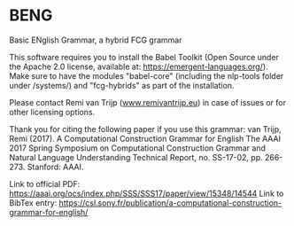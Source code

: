 # BENG
Basic ENglish Grammar, a hybrid FCG grammar

This software requires you to install the Babel Toolkit (Open Source under the Apache 2.0 license, available at: https://emergent-languages.org/). Make sure to have the modules "babel-core" (including the nlp-tools folder under /systems/) and "fcg-hybrids" as part of the installation.

Please contact Remi van Trijp (www.remivantrijp.eu) in case of issues or for other licensing options.

Thank you for citing the following paper if you use this grammar:
van Trijp, Remi (2017). A Computational Construction Grammar for English The AAAI 2017 Spring Symposium on Computational Construction Grammar and Natural Language Understanding Technical Report, no. SS-17-02, pp. 266-273. Stanford: AAAI.

Link to official PDF: https://aaai.org/ocs/index.php/SSS/SSS17/paper/view/15348/14544
Link to BibTex entry: https://csl.sony.fr/publication/a-computational-construction-grammar-for-english/

